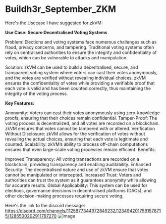 # Buildh3r_September_ZKM

Here's the Usecase I have suggested for zkVM:

**Use Case: Secure Decentralised Voting Systems**

Problem: Elections and voting systems face numerous challenges such as fraud, privacy concerns, and tampering. Traditional voting systems often rely on centralised authorities to ensure the integrity and confidentiality of votes, which can be vulnerable to attacks and manipulation.

Solution: zkVM can be used to build a decentralised, secure, and transparent voting system where voters can cast their votes anonymously, and the votes are verified without revealing individual choices. zkVM ensures the confidentiality of votes while providing a verifiable proof that each vote is valid and has been counted correctly, thus maintaining the integrity of the voting process.

**Key Features:**

Anonymity: Voters can cast their votes anonymously using zero-knowledge proofs, ensuring that their choices remain confidential.
Tamper-Proof: The voting process is decentralized, and all votes are recorded on a blockchain. zkVM ensures that votes cannot be tampered with or altered.
Verification Without Disclosure: zkVM allows for the verification of votes without revealing the actual choices, ensuring that each vote is legitimate and counted.
Scalability: zkVM’s ability to process off-chain computations ensures that even large-scale voting processes remain efficient.
Benefits:

Improved Transparency: All voting transactions are recorded on a blockchain, providing transparency and enabling auditability.
Enhanced Security: The decentralised nature and use of zkVM ensure that votes cannot be manipulated or intercepted.
Increased Trust: Voters and authorities can trust the system as it guarantees anonymity while allowing for accurate results.
Global Applicability: This system can be used for elections, governance decisions in decentralised platforms (DAOs), and other decision-making processes requiring secure voting.


Here's the link to the discord message: https://discord.com/channels/1125877344972849232/1234942017591578715/1285500202911797270
![image](https://github.com/user-attachments/assets/a731d8db-cff1-41e8-b8ef-5a55620a4310)
